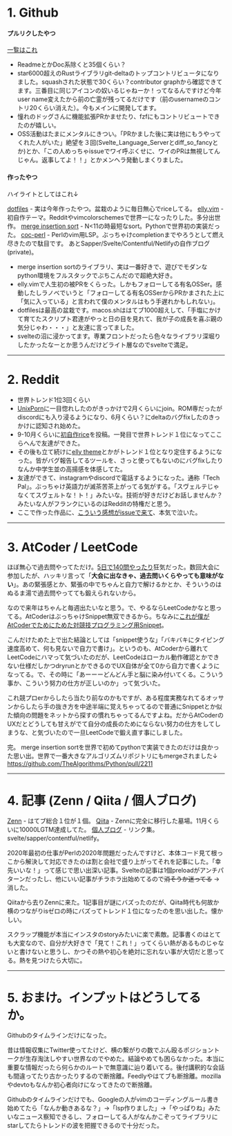 

# 1. Github

#### プルリクしたやつ

[一覧はこれ](https://github.com/pulls?q=is%3Apr+author%3Aulwlu+archived%3Afalse+sort%3Aupdated-desc+-user%3Aulwlu+created%3A%3E%3D2020-01-01+created%3A%3C%3D2020-12-31)

- ReadmeとかDoc系除くと35個くらい？
- star6000超えのRustライブラリgit-deltaのトップコントリビュータになりました。squashされた状態で30くらい？contributor graphから確認できてます。三番目に同じアイコンの奴いるじゃねーか！ってなるんですけど今年user name変えたから前の亡霊が残ってるだけです（前のusernameのコントリ20くらい消えた）。今もメインに開発してます。
- 憧れのドッグさんに機能拡張PRかませたり、fzfにもコントリビュートできたのが嬉しい。
- OSS活動はたまにメンタルにきつい。「PRかました後に実は他にもうやってくれた人がいた」絶望を３回(Svelte_Language_Serverとdiff_so_fancyとか)とか、「この人めっちゃissueでワイ呼ぶくせに、ワイのPRは無視してんじゃん。返事してよ！！」とかメンヘラ発動しまくりました。

#### 作ったやつ
ハイライトとしてはこれ↓

[dotfiles](https://github.com/ulwlu/dotfiles) - 実は今年作ったやつ。盆栽のように毎日無心でriceしてる。
[elly.vim](https://github.com/ulwlu/elly.vim) - 初自作テーマ。Redditやvimcolorschemesで世界一になったりした。多分出世作。
[merge insertion sort](https://github.com/ulwlu/merge_insertion_sort) - N<11の時最短なsort。Pythonで世界初の実装だった。
[coc-perl](https://github.com/ulwlu/coc-perl) - Perlのvim用LSP。ぶっちゃけcompletionまでやろうとして燃え尽きたので駄目です。
あとSapper/Svelte/Contentful/Netlifyの自作ブログ(private)。

- merge insertion sortのライブラリ、実は一番好きで、遊びでモダンなpython環境をフルスタックでぶちこんだので超絶大好き。
- elly.vimで人生初の被PRをくらった。しかもフォローしてる有名OSSer。感動したしラノベでいうと「フォローしてる有名OSSerからPRかまされた上に「気に入っている」と言われて僕のメンタルはもう手遅れかもしれない」。
- dotfilesは最高の盆栽です。macos.shははてブ1000超えして、「手塩にかけて育てたスクリプト君達がやっと日の目を見れて、我が子の成長を喜ぶ親の気分じゃわ・・・」と友達に言ってました。
- svelteの沼に浸かってます。専業フロントだったら色々なライブラリ深堀りしたかったなーとか思うんだけどライト層なのでsvelteで満足。

---

# 2. Reddit

- 世界トレンド1位3回くらい
- [UnixPorn](https://www.reddit.com/r/unixporn/)に一目惚れしたのがきっかけで2月くらいにjoin。ROM専だったがdiscordにも入り浸るようになり、6月くらい？にdeltaのバグfixしたのきっかけに認知され始めた。
- 9-10月くらいに[初自作rice](https://www.reddit.com/r/unixporn/comments/irl7i5/rectangle_ubersicht_orange_sunset_theme/)を投稿。一発目で世界トレンド１位になってここらへんで友達ができた。
- その後も立て続けに[elly theme](https://www.reddit.com/r/unixporn/comments/jo36fx/rectangle_i_created_a_new_color_theme_which_is/)とかがトレンド１位となり定住するようになった。皆がバグ報告してるツールを、さっと使ってもないのにバグfixしたりなんか中学生並の高揚感を体感してた。
- 友達ができて、instagramやdiscordで電話するようになった。通称「Tech Pal」。ぶっちゃけ英語力が滅茶苦茶上がってる気がする。「スヴェルテじゃなくてスヴェルトな！ト！」みたいな。技術が好きだけどお話しませんか？みたいな人がフランクにいるのはRedditの特権だと思う。
- ここで作った作品に、[こういう感想がissueで来て](https://github.com/ulwlu/elly.vim/issues/15)、本気で泣いた。

----

# 3. AtCoder / LeetCode

ほぼ無心で過去問やってただけ。[5日で140問やったり](https://zenn.dev/ulwlu/scraps/613cfec26c07ed)狂気だった。数回大会に参加したが、ハッキリ言って「**大会に出なきゃ、過去問いくらやっても意味がない**」。あの緊張感とか、緊張の中でちゃんと自力で解けるかとか、そういうのはぬるま湯で過去問やってても鍛えられないから。

なので来年はちゃんと毎週出たいなと思う。で、やるならLeetCodeかなと思ってる。AtCoderはぶっちゃけSnippet無双できるから。ちなみに[これが僕がAtCoderでためにためた対競技プログラミング用Snippet](https://github.com/ulwlu/dotfiles/blob/master/dotfiles/.snippets/python.json)。

こんだけためた上で出た結論としては「snippet使うな」「バキバキにタイピング速度高めて、何も見ないで自力で書け」。というのも、AtCoderから離れてLeetCodeにハマって気づいたのだが、LeetCodeはローカル動作確認とかできない仕様だしかつdryrunとかできるのでUX自体が全て0から自力で書くようになってる。で、その時に「あーーーどんどん手と脳に染み付いてくる。こういう事か、こういう努力の仕方が正しいのか」って気づいた。

これ競プロerからしたら当たり前なのかもですが、ある程度実務なれてるオッサンからしたら手の抜き方を中途半端に覚えちゃってるので普通にSnippetとか似た傾向の問題をネットから探すの慣れちゃってるんですよね。だからAtCoderのUXだとどうしても甘えがでて自分の成長のためにならない努力の仕方をしてしまうな、と気づいたので一旦LeetCodeで鍛え直す事にしました。

完。
merge insertion sortを世界で初めてpythonで実装できたのだけは良かった思い出。世界で一番大きなアルゴリズムリポジトリにもmergeされました↓
https://github.com/TheAlgorithms/Python/pull/2211

---

# 4. 記事 (Zenn / Qiita / 個人ブログ)

[Zenn](https://zenn.dev/ulwlu) - はてブ総合１位が１個。
[Qiita](https://qiita.com/ulwlu) - Zennに完全に移行した墓場。11月くらいに10000LGTM達成してた。
[個人ブログ](https://ulwlu.netlify.app/profile) - リンク集。svelte/sapper/contentful/netlify。

2020年最初の仕事がPerlの2020年問題だったんですけど、本体コード見て根っこから解決して対応できたのは割と会社で盛り上がってそれを記事にした。「幸先いいな！」って感じで思い出深い記事。Svelteの記事は1個preloadがアンチパターンだったし、他にいい記事がチラホラ出始めてるので~~消そうか迷ってる~~ → 消した。

Qiitaから去りZennに来た。1記事目が謎にバズったのだが、Qiita時代も何故か横のつながりisゼロの時にバズってトレンド１位になったのを思い出した。懐かしい。

スクラップ機能が本当にインスタのstoryみたいに楽で素敵。記事書くのはとても大変なので、自分が大好きで「見て！これ！」ってくらい熱があるものじゃないと書けないと思うし、かつその熱や初心を絶対に忘れない事が大切だと思ってる。熱を見つけたら大切に。

----

# 5. おまけ。インプットはどうしてるか。
Githubのタイムラインだけになった。

昔は情報収集にTwitter使ってたけど、横の繋がりの数でぶん殴るポジショントークが生存淘汰しやすい世界なのでやめた。結論やめても困らなかった。本当に重要な情報だったら何らかのルートで無意識に辿り着いてる。後付講釈的な会話も間違ってたり古かったりするので断捨離。Feedlyやはてブも断捨離。mozillaやdevtoもなんか初心者向けになってきたので断捨離。

Githubのタイムラインだけでも、Googleの人がvimのコーディングルール書き始めてたら「なんか動きあるな？」→「lsp作りました」→「やっぱりね」みたいなニュース察知できるし、フォローしてる人がなんかこぞってライブラリにstarしてたらトレンドの波を把握できるので十分だった。
